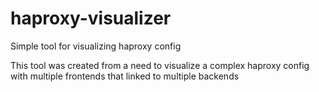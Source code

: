 # haproxy-visualizer
Simple tool for visualizing haproxy config

This tool was created from a need to visualize a complex haproxy config with multiple frontends that linked to multiple backends


